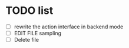 # TODO list
- [ ] rewrite the action interface in backend mode
- [ ] EDIT FILE sampling
- [ ] Delete file
